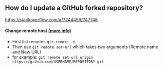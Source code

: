 ## How do I update a GitHub forked repository?
https://stackoverflow.com/a/7244456/747748


#### Change remote host [(more info)](https://help.github.com/articles/changing-a-remote-s-url/)
* First list remotes `git remote -v`
* Then use `git remote set-url`  which takes two arguments (Remote name and New URL)
* for example:
`git remote set-url origin https://github.com/USERNAME/REPOSITORY.git`